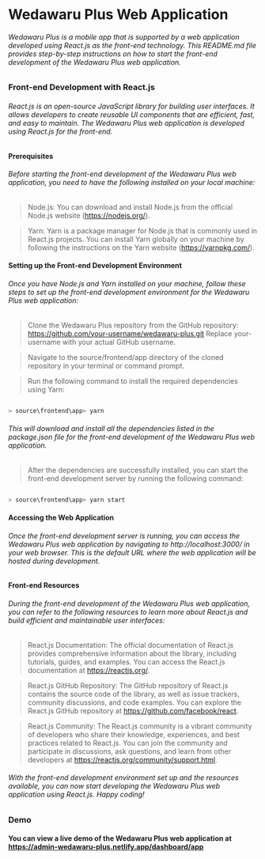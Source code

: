 # Wedawaru Plus Web Application

###### Wedawaru Plus is a mobile app that is supported by a web application developed using React.js as the front-end technology. This README.md file provides step-by-step instructions on how to start the front-end development of the Wedawaru Plus web application.

### Front-end Development with React.js

###### React.js is an open-source JavaScript library for building user interfaces. It allows developers to create reusable UI components that are efficient, fast, and easy to maintain. The Wedawaru Plus web application is developed using React.js for the front-end.

#### Prerequisites

###### Before starting the front-end development of the Wedawaru Plus web application, you need to have the following installed on your local machine:

> Node.js: You can download and install Node.js from the official Node.js website (https://nodejs.org/).

> Yarn: Yarn is a package manager for Node.js that is commonly used in React.js projects. You can install Yarn globally on your machine by following the instructions on the Yarn website (https://yarnpkg.com/).

#### Setting up the Front-end Development Environment

###### Once you have Node.js and Yarn installed on your machine, follow these steps to set up the front-end development environment for the Wedawaru Plus web application:

> Clone the Wedawaru Plus repository from the GitHub repository: https://github.com/your-username/wedawaru-plus.git Replace your-username with your actual GitHub username.

> Navigate to the source/frontend/app directory of the cloned repository in your terminal or command prompt.

> Run the following command to install the required dependencies using Yarn:

```javascript

> source\frontend\app> yarn

```

###### This will download and install all the dependencies listed in the package.json file for the front-end development of the Wedawaru Plus web application.

> After the dependencies are successfully installed, you can start the front-end development server by running the following command:

```javascript

> source\frontend\app> yarn start

```
#### Accessing the Web Application

###### Once the front-end development server is running, you can access the Wedawaru Plus web application by navigating to http://localhost:3000/ in your web browser. This is the default URL where the web application will be hosted during development.

#### Front-end Resources 

###### During the front-end development of the Wedawaru Plus web application, you can refer to the following resources to learn more about React.js and build efficient and maintainable user interfaces:

> React.js Documentation: The official documentation of React.js provides comprehensive information about the library, including tutorials, guides, and examples. You can access the React.js documentation at https://reactjs.org/.

> React.js GitHub Repository: The GitHub repository of React.js contains the source code of the library, as well as issue trackers, community discussions, and code examples. You can explore the React.js GitHub repository at https://github.com/facebook/react.

> React.js Community: The React.js community is a vibrant community of developers who share their knowledge, experiences, and best practices related to React.js. You can join the community and participate in discussions, ask questions, and learn from other developers at https://reactjs.org/community/support.html.

###### With the front-end development environment set up and the resources available, you can now start developing the Wedawaru Plus web application using React.js. Happy coding!

### Demo

#### You can view a live demo of the Wedawaru Plus web application at https://admin-wedawaru-plus.netlify.app/dashboard/app
